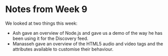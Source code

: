 # Notes from Week 9 

We looked at two things this week:

* Ash gave an overview of Node.js and gave us a demo of the way he has been using it for the Discovery feed.
* Manasseh gave an overview of the HTML5 audio and video tags and the attributes available to customise their behaviour. 

